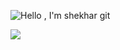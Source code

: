 <!-- [![@shekhar's Holopin board](https://holopin.me/shekhar)](https://holopin.io/@shekhar) -->
![Hello , I'm shekhar git](https://user-images.githubusercontent.com/110991877/214580588-927305fc-f2cc-4c96-a84f-c314f47f132f.png)


![](https://komarev.com/ghpvc/?username=NaNshekhar04&color=blueviolet)


